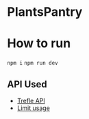 # PlantsPantry

# How to run

`npm i`
`npm run dev`

## API Used

- [Trefle API](https://docs.trefle.io/docs/guides/getting-started)
- [Limit usage](<https://docs.trefle.io/docs/guides/getting-started#:~:text=In%20order%20to%20allow%20all%20users%20to%20use%20the%20API%20in%20good%20conditions%2C%20a%20limit%20of%20120%20requests%20per%20minute%20is%20applied.%20If%20this%20limit%20is%20a%20limiting%20factor%20for%20your%20application%20(and%20you%20have%20valid%20reasons)%2C%20feel%20free%20to%20contact%20us.>)
